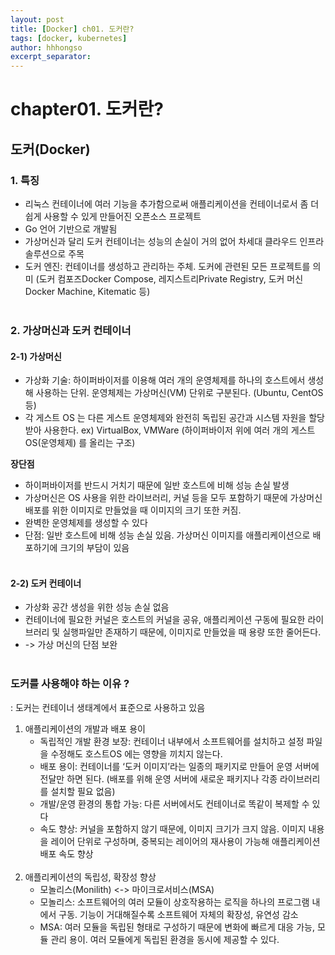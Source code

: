 ```yaml
---
layout: post
title: [Docker] ch01. 도커란?
tags: [docker, kubernetes]
author: hhhongso
excerpt_separator: 
---
```

# chapter01. 도커란? 
## 도커(Docker)
### 1. 특징 
-	리눅스 컨테이너에 여러 기능을 추가함으로써 애플리케이션을 컨테이너로서 좀 더 쉽게 사용할 수 있게 만들어진 오픈소스 프로젝트 
-	Go 언어 기반으로 개발됨 
-	가상머신과 달리 도커 컨테이너는 성능의 손실이 거의 없어 차세대 클라우드 인프라 솔루션으로 주목 
-	도커 엔진: 컨테이너를 생성하고 관리하는 주체. 도커에 관련된 모든 프로젝트를 의미 (도커 컴포즈Docker Compose, 레지스트리Private Registry, 도커 머신Docker Machine, Kitematic 등)
<br><br>

### 2. 가상머신과 도커 컨테이너 
#### 2-1) 가상머신
-	가상화 기술: 하이퍼바이저를 이용해 여러 개의 운영체제를 하나의 호스트에서 생성해 사용하는 단위. 운영체제는 가상머신(VM) 단위로 구분된다. (Ubuntu, CentOS 등)
-	각 게스트 OS 는 다른 게스트 운영체제와 완전히 독립된 공간과 시스템 자원을 할당받아 사용한다. ex) VirtualBox, VMWare (하이퍼바이저 위에 여러 개의 게스트 OS(운영체제) 를 올리는 구조) 

**장단점**

- 하이퍼바이저를 반드시 거치기 때문에 일반 호스트에 비해 성능 손실 발생 <br>
- 가상머신은 OS 사용을 위한 라이브러리, 커널 등을 모두 포함하기 때문에 가상머신 배포를 위한 이미지로 만들었을 때 이미지의 크기 또한 커짐.<br> 
- 완벽한 운영체제를 생성할 수 있다 <br>
- 단점: 일반 호스트에 비해 성능 손실 있음. 가상머신 이미지를 애플리케이션으로 배포하기에 크기의 부담이 있음 
<br><br>

#### 2-2) 도커 컨테이너 
- 가상화 공간 생성을 위한 성능 손실 없음 <br>
- 컨테이너에 필요한 커널은 호스트의 커널을 공유, 애플리케이션 구동에 필요한 라이브러리 및 실행파일만 존재하기 때문에, 이미지로 만들었을 때 용량 또한 줄어든다. <br>
- -> 가상 머신의 단점 보완
<br><br>

### 도커를 사용해야 하는 이유 ?
: 도커는 컨테이너 생태계에서 표준으로 사용하고 있음

1. 애플리케이션의 개발과 배포 용이 
    - 독립적인 개발 환경 보장: 컨테이너 내부에서 소프트웨어를 설치하고 설정 파일을 수정해도 호스트OS 에는 영향을 끼치지 않는다. 
    - 배포 용이: 컨테이너를 ‘도커 이미지’라는 일종의 패키지로 만들어 운영 서버에 전달만 하면 된다. (배포를 위해 운영 서버에 새로운 패키지나 각종 라이브러리를 설치할 필요 없음) 
    - 개발/운영 환경의 통합 가능: 다른 서버에서도 컨테이너로 똑같이 복제할 수 있다 
    - 속도 향상: 커널을 포함하지 않기 때문에, 이미지 크기가 크지 않음. 이미지 내용을 레이어 단위로 구성하며, 중복되는 레이어의 재사용이 가능해 애플리케이션 배포 속도 향상 
<br><br>
2. 애플리케이션의 독립성, 확장성 향상
    - 모놀리스(Monilith) <-> 마이크로서비스(MSA)
    - 모놀리스: 소프트웨어의 여러 모듈이 상호작용하는 로직을 하나의 프로그램 내에서 구동. 기능이 거대해질수록 소프트웨어 자체의 확장성, 유연성 감소
    - MSA: 여러 모듈을 독립된 형태로 구성하기 때문에 변화에 빠르게 대응 가능, 모듈 관리 용이. 여러 모듈에게 독립된 환경을 동시에 제공할 수 있다. 
